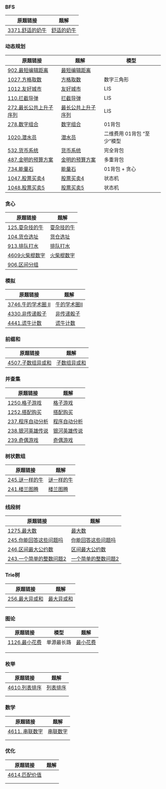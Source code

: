 ### BFS

| 原题链接                                                     | 题解                                                         |
| ------------------------------------------------------------ | ------------------------------------------------------------ |
| [3371.舒适的奶牛](https://www.acwing.com/problem/content/3374/) | [舒适的奶牛](https://github.com/liver0377/algorithm/blob/main/acwing/3371.%E8%88%92%E9%80%82%E7%9A%84%E5%A5%B6%E7%89%9B.md) |



### 动态规划

| 原题链接                                                     | 题解                                                         | 模型                       |
| ------------------------------------------------------------ | ------------------------------------------------------------ | -------------------------- |
| [902.最短编辑距离](https://www.acwing.com/problem/content/904/) | [最短编辑距离](https://github.com/liver0377/algorithm/blob/main/acwing/902.%E6%9C%80%E7%9F%AD%E7%BC%96%E8%BE%91%E8%B7%9D%E7%A6%BB.md) |                            |
| [1027.方格取数](https://www.acwing.com/problem/content/1029/) | [方格取数](https://github.com/liver0377/algorithm/blob/main/acwing/1027.%E6%96%B9%E6%A0%BC%E5%8F%96%E6%95%B0.md) | 数字三角形                 |
| [1012.友好城市](https://www.acwing.com/problem/content/1014/) | [友好城市](https://github.com/liver0377/algorithm/blob/main/acwing/1012.%E5%8F%8B%E5%A5%BD%E5%9F%8E%E5%B8%82.md) | LIS                        |
| [110.拦截导弹](https://www.acwing.com/problem/content/1012/) | [拦截导弹](https://github.com/liver0377/algorithm/blob/main/acwing/110.%E6%8B%A6%E6%88%AA%E5%AF%BC%E5%BC%B9.md) | LIS                        |
| [272.最长公共上升子序列](https://www.acwing.com/problem/content/274/) | [最长公共上升子序列](https://github.com/liver0377/algorithm/blob/main/acwing/272.%E6%9C%80%E9%95%BF%E5%85%AC%E5%85%B1%E4%B8%8A%E5%8D%87%E5%AD%90%E5%BA%8F%E5%88%97.md) | LIS                        |
| [278.数字组合](https://www.acwing.com/problem/content/280/)  | [数字组合](https://github.com/liver0377/algorithm/blob/main/acwing/278.%E6%95%B0%E5%AD%97%E7%BB%84%E5%90%88.md) | 01背包                     |
| [1020.潜水员](https://www.acwing.com/problem/content/1022/)  | [潜水员](https://github.com/liver0377/algorithm/blob/main/acwing/1020.%E6%BD%9C%E6%B0%B4%E5%91%98.md) | 二维费用 01背包 “至少”模型 |
| [532.货币系统](https://www.acwing.com/problem/content/534/)  | [货币系统](https://github.com/liver0377/algorithm/blob/main/acwing/532.%E8%B4%A7%E5%B8%81%E7%B3%BB%E7%BB%9F.md) | 完全背包                   |
| [487.金明的预算方案](https://www.acwing.com/problem/content/489/) | [金明的预算方案](https://github.com/liver0377/algorithm/blob/main/acwing/487.%E9%87%91%E6%98%8E%E7%9A%84%E9%A2%84%E7%AE%97%E6%96%B9%E6%A1%88.md) | 多重背包                   |
| [734.能量石](https://www.acwing.com/problem/content/736/)    | [能量石](https://github.com/liver0377/algorithm/blob/main/acwing/734.%E8%83%BD%E9%87%8F%E7%9F%B3.md) | 01背包 + 贪心              |
| [1047.股票买卖4](https://www.acwing.com/problem/content/description/1059/) | [股票买卖4](https://github.com/liver0377/algorithm/blob/main/acwing/1057.%E8%82%A1%E7%A5%A8%E4%B9%B0%E5%8D%96.md) | 状态机                     |
| [1048.股票买卖5](https://www.acwing.com/problem/content/1060/) | [股票买卖5](https://github.com/liver0377/algorithm/blob/main/acwing/1058.%E8%82%A1%E7%A5%A8%E4%B9%B0%E5%8D%965.md) | 状态机                     |



### 贪心

| 原题链接                                                     | 题解                                                         |
| ------------------------------------------------------------ | ------------------------------------------------------------ |
| [125.耍杂技的牛](https://www.acwing.com/problem/content/127/) | [耍杂技的牛](https://github.com/liver0377/algorithm/blob/main/acwing/125.%E8%80%8D%E6%9D%82%E6%8A%80%E7%9A%84%E7%89%9B.md) |
| [104.货仓选址](https://www.acwing.com/problem/content/106/)  | [货仓选址](https://github.com/liver0377/algorithm/blob/main/acwing/104.%E8%B4%A7%E4%BB%93%E9%80%89%E5%9D%80.md) |
| [913.排队打水](https://www.acwing.com/problem/content/915/)  | [排队打水](https://github.com/liver0377/algorithm/blob/main/acwing/913.%E6%8E%92%E9%98%9F%E6%89%93%E6%B0%B4%5B%E8%B4%AA%E5%BF%83%5D.md) |
| [4609火柴棍数字](https://www.acwing.com/problem/content/4612/) | [火柴棍数字](https://github.com/liver0377/algorithm/blob/main/acwing/4609.%E7%81%AB%E6%9F%B4%E6%A3%8D%E6%95%B0%E5%AD%97.md) |
| [906.区间分组](https://www.acwing.com/problem/content/908/)  |                                                              |





### 模拟

| 原题链接                                                     | 题解                                                         |
| ------------------------------------------------------------ | ------------------------------------------------------------ |
| [3746.牛的学术圈 II](https://www.acwing.com/problem/content/3749/) | [牛的学术圈II](https://github.com/liver0377/algorithm/blob/main/acwing/3746.%E7%89%9B%E7%9A%84%E5%AD%A6%E6%9C%AF%E5%9C%88II.md) |
| [4330.非传递骰子](https://www.acwing.com/activity/content/problem/content/6923/) | [非传递骰子](https://github.com/liver0377/algorithm/blob/main/acwing/4330.%E9%9D%9E%E4%BC%A0%E9%80%92%E9%AA%B0%E5%AD%90.md) |
| [4441.谎牛计数](https://www.acwing.com/problem/content/4444/) | [谎牛计数](https://github.com/liver0377/algorithm/blob/main/acwing/4441.%E8%B0%8E%E7%89%9B%E8%AE%A1%E6%95%B0%E9%97%AE%E9%A2%98.md) |





### 前缀和

| 原题链接                                                     | 题解                                                         |
| ------------------------------------------------------------ | ------------------------------------------------------------ |
| [4507.子数组异或和](https://www.acwing.com/problem/content/4510/) | [子数组异或和](https://github.com/liver0377/algorithm/blob/main/acwing/4507.%E5%AD%90%E6%95%B0%E7%BB%84%E5%BC%82%E6%88%96%E5%92%8C.md) |



### 并查集

| 原题链接                                                     | 题解                                                         |
| ------------------------------------------------------------ | ------------------------------------------------------------ |
| [1250.格子游戏](https://www.acwing.com/problem/content/1252/) | [格子游戏](https://github.com/liver0377/algorithm/blob/main/acwing/1250.%E6%A0%BC%E5%AD%90%E6%B8%B8%E6%88%8F.md) |
| [1252.搭配购买](https://www.acwing.com/problem/content/1254/) | [搭配购买](https://github.com/liver0377/algorithm/blob/main/acwing/1252.%E6%90%AD%E9%85%8D%E8%B4%AD%E4%B9%B0.md) |
| [237.程序自动分析](https://www.acwing.com/problem/content/239/) | [程序自动分析](https://github.com/liver0377/algorithm/blob/main/acwing/237.%E7%A8%8B%E5%BA%8F%E8%87%AA%E5%8A%A8%E5%88%86%E6%9E%90.md) |
| [238.银河英雄传说](https://www.acwing.com/problem/content/240/) | [银河英雄传说](https://github.com/liver0377/algorithm/blob/main/acwing/238.%20%E9%93%B6%E6%B2%B3%E8%8B%B1%E9%9B%84%E4%BC%A0%E8%AF%B4.md) |
| [239.奇偶游戏](https://www.acwing.com/problem/content/241/)  | [奇偶游戏](https://github.com/liver0377/algorithm/blob/main/acwing/239.%E5%A5%87%E5%81%B6%E6%B8%B8%E6%88%8F.md) |



### 树状数组

| 原题链接                                                     | 题解                                                         |
| ------------------------------------------------------------ | ------------------------------------------------------------ |
| [245.谜一样的牛](https://www.acwing.com/problem/content/245/) | [谜一样的牛](https://github.com/liver0377/algorithm/blob/main/acwing/244.%E8%B0%9C%E4%B8%80%E6%A0%B7%E7%9A%84%E7%89%9B.md) |
| [241.楼兰图腾](https://www.acwing.com/problem/content/243/)  | [楼兰图腾](https://github.com/liver0377/algorithm/blob/main/acwing/241.%E6%A5%BC%E5%85%B0%E5%9B%BE%E8%85%BE.md) |
|                                                              |                                                              |



### 线段树

| 原题链接                                                     | 题解                                                         |
| ------------------------------------------------------------ | ------------------------------------------------------------ |
| [1275.最大数](https://www.acwing.com/problem/content/description/1277/) | [最大数](https://github.com/liver0377/algorithm/blob/main/acwing/1275.%E6%9C%80%E5%A4%A7%E6%95%B0.md) |
| [245.你能回答这些问题吗](https://www.acwing.com/problem/content/246/) | [你能回答这些问题吗](https://github.com/liver0377/algorithm/blob/main/acwing/245.%E4%BD%A0%E8%83%BD%E5%9B%9E%E7%AD%94%E8%BF%99%E4%BA%9B%E9%97%AE%E9%A2%98%E5%90%97.md) |
| [246.区间最大公约数](https://www.acwing.com/problem/content/description/247/) | [区间最大公约数](https://github.com/liver0377/algorithm/blob/main/acwing/246.%E5%8C%BA%E9%97%B4%E6%9C%80%E5%A4%A7%E5%85%AC%E7%BA%A6%E6%95%B0.md) |
| [243.一个简单的整数问题2](https://www.acwing.com/problem/content/244/) | [一个简单的整数问题2](https://github.com/liver0377/algorithm/blob/main/acwing/243.%E4%B8%80%E4%B8%AA%E7%AE%80%E5%8D%95%E7%9A%84%E6%95%B4%E6%95%B0%E9%97%AE%E9%A2%982.md) |



### Trie树

| 原题链接                                                     | 题解                                                         |
| ------------------------------------------------------------ | ------------------------------------------------------------ |
| [256.最大异或和](https://www.acwing.com/problem/content/258/) | [最大异或和](https://github.com/liver0377/algorithm/blob/main/acwing/143.%E6%9C%80%E5%A4%A7%E5%BC%82%E6%88%96%E5%AF%B9.md) |
|                                                              |                                                              |
|                                                              |                                                              |



### 图论

| 原题链接                                                     | 模型       | 题解                                                         |
| ------------------------------------------------------------ | ---------- | ------------------------------------------------------------ |
| [1126.最小花费](https://www.acwing.com/problem/content/1128/) | 单源最长路 | [最小花费](https://github.com/liver0377/algorithm/blob/main/acwing/1126.%E6%9C%80%E5%B0%8F%E8%8A%B1%E8%B4%B9.md) |
|                                                              |            |                                                              |
|                                                              |            |                                                              |
|                                                              |            |                                                              |





### 枚举

| 原题链接                                                     | 题解                                                         |
| ------------------------------------------------------------ | ------------------------------------------------------------ |
| [4610.列表排序](https://www.acwing.com/problem/content/description/4613/) | [列表排序](https://github.com/liver0377/algorithm/blob/main/acwing/4610.%E5%88%97%E8%A1%A8%E6%8E%92%E5%BA%8F.md) |
|                                                              |                                                              |
|                                                              |                                                              |







### 数学

| 原题链接                                                     | 题解                                                         |
| ------------------------------------------------------------ | ------------------------------------------------------------ |
| [4611. 串联数字](https://www.acwing.com/problem/content/description/4614/) | [串联数字](https://github.com/liver0377/algorithm/blob/main/acwing/4611.%E4%B8%B2%E8%81%94%E6%95%B0%E5%AD%97.md) |
|                                                              |                                                              |
|                                                              |                                                              |



### 优化

| 原题链接                                                     | 题解 |
| ------------------------------------------------------------ | ---- |
| [4614.匹配价值](https://www.acwing.com/problem/content/description/4617/) |      |
|                                                              |      |
|                                                              |      |

